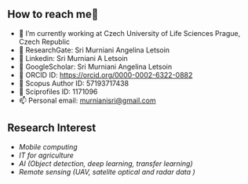 ## How to reach me👋

- 🔭 I’m currently working at Czech University of Life Sciences Prague, Czech Republic
- 👯 ResearchGate: Sri Murniani Angelina Letsoin
- 👯 Linkedin: Sri Murniani A Letsoin
- 👯 GoogleScholar: Sri Murniani Angelina Letsoin
- 💬 ORCID ID: https://orcid.org/0000-0002-6322-0882 
- 💬 Scopus Author ID: 57193717438
- 💬 Sciprofiles ID: 1171096
- 📫 Personal email: murnianisri@gmail.com

## Research Interest
-    *Mobile computing* </br>
-    *IT for agriculture* </br>
-    *AI (Object detection, deep learning, transfer learning)* </br>
-    *Remote sensing (UAV, satelite optical and radar data )*


<!--
**sriletsoin/sriletsoin** is a ✨ _special_ ✨ repository because its `README.md` (this file) appears on your GitHub profile.


-->
